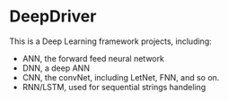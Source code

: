 # DeepDriver
This is a Deep Learning framework projects, including:
- ANN, the forward feed neural network
- DNN, a deep ANN
- CNN, the convNet, including LetNet, FNN, and so on.
- RNN/LSTM, used for sequential strings handeling
